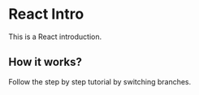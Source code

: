 # React Intro
This is a React introduction.

## How it works?
Follow the step by step tutorial by switching branches.

